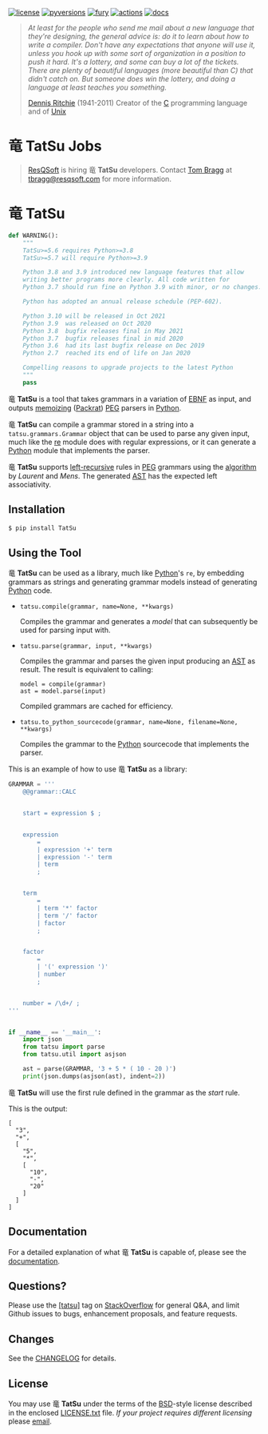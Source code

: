[![license](https://img.shields.io/badge/license-BSD-blue.svg)](https://raw.githubusercontent.com/neogeny/tatsu/master/LICENSE.txt) [![pyversions](https://img.shields.io/pypi/pyversions/tatsu.svg)](https://pypi.python.org/pypi/tatsu) [![fury](https://badge.fury.io/py/tatsu.svg)](https://badge.fury.io/py/TatSu) [![actions](https://github.com/neogeny/TatSu/workflows/test/badge.svg)](https://github.com/neogeny/TatSu/actions) [![docs](https://readthedocs.org/projects/tatsu/badge/?version=stable)](http://tatsu.readthedocs.io/en/stable/)

> *At least for the people who send me mail about a new language that they're designing, the general advice is: do it to learn about how to write a compiler. Don't have any expectations that anyone will use it, unless you hook up with some sort of organization in a position to push it hard. It's a lottery, and some can buy a lot of the tickets. There are plenty of beautiful languages (more beautiful than C) that didn't catch on. But someone does win the lottery, and doing a language at least teaches you something.*
>
> [Dennis Ritchie](http://en.wikipedia.org/wiki/Dennis_Ritchie) (1941-2011) Creator of the [C](http://en.wikipedia.org/wiki/C_language) programming language and of [Unix](http://en.wikipedia.org/wiki/Unix)

# 竜 **TatSu** Jobs

> [ResQSoft](https://www.resqsoft.com) is hiring 竜 **TatSu** developers. Contact [Tom Bragg](mailto:tbragg@resqsoft.com) at <tbragg@resqsoft.com> for more information.

# 竜 **TatSu**

``` python
def WARNING():
    """
    TatSu>=5.6 requires Python>=3.8
    TatSu>=5.7 will require Python>=3.9

    Python 3.8 and 3.9 introduced new language features that allow
    writing better programs more clearly. All code written for
    Python 3.7 should run fine on Python 3.9 with minor, or no changes.

    Python has adopted an annual release schedule (PEP-602).

    Python 3.10 will be released in Oct 2021
    Python 3.9  was released on Oct 2020
    Python 3.8  bugfix releases final in May 2021
    Python 3.7  bugfix releases final in mid 2020
    Python 3.6  had its last bugfix release on Dec 2019
    Python 2.7  reached its end of life on Jan 2020

    Compelling reasons to upgrade projects to the latest Python
    """
    pass
```

竜 **TatSu** is a tool that takes grammars in a variation of [EBNF](http://en.wikipedia.org/wiki/Ebnf) as input, and outputs [memoizing](http://en.wikipedia.org/wiki/Memoization) ([Packrat](http://bford.info/packrat/)) [PEG](http://en.wikipedia.org/wiki/Parsing_expression_grammar) parsers in [Python](http://python.org).

竜 **TatSu** can compile a grammar stored in a string into a `tatsu.grammars.Grammar` object that can be used to parse any given input, much like the [re](https://docs.python.org/3.7/library/re.html) module does with regular expressions, or it can generate a [Python](http://python.org) module that implements the parser.

竜 **TatSu** supports [left-recursive](https://en.wikipedia.org/wiki/Left_recursion) rules in [PEG](http://en.wikipedia.org/wiki/Parsing_expression_grammar) grammars using the [algorithm](http://norswap.com/pubs/sle2016.pdf) by *Laurent* and *Mens*. The generated [AST](http://en.wikipedia.org/wiki/Abstract_syntax_tree) has the expected left associativity.

## Installation

``` bash
$ pip install TatSu
```

## Using the Tool

竜 **TatSu** can be used as a library, much like [Python](http://python.org)'s `re`, by embedding grammars as strings and generating grammar models instead of generating [Python](http://python.org) code.

-   `tatsu.compile(grammar, name=None, **kwargs)`

    Compiles the grammar and generates a *model* that can subsequently be used for parsing input with.

-   `tatsu.parse(grammar, input, **kwargs)`

    Compiles the grammar and parses the given input producing an [AST](http://en.wikipedia.org/wiki/Abstract_syntax_tree) as result. The result is equivalent to calling:

        model = compile(grammar)
        ast = model.parse(input)

    Compiled grammars are cached for efficiency.

-   `tatsu.to_python_sourcecode(grammar, name=None, filename=None, **kwargs)`

    Compiles the grammar to the [Python](http://python.org) sourcecode that implements the parser.

This is an example of how to use 竜 **TatSu** as a library:

``` python
GRAMMAR = '''
    @@grammar::CALC


    start = expression $ ;


    expression
        =
        | expression '+' term
        | expression '-' term
        | term
        ;


    term
        =
        | term '*' factor
        | term '/' factor
        | factor
        ;


    factor
        =
        | '(' expression ')'
        | number
        ;


    number = /\d+/ ;
'''


if __name__ == '__main__':
    import json
    from tatsu import parse
    from tatsu.util import asjson

    ast = parse(GRAMMAR, '3 + 5 * ( 10 - 20 )')
    print(json.dumps(asjson(ast), indent=2))
```

竜 **TatSu** will use the first rule defined in the grammar as the *start* rule.

This is the output:

``` console
[
  "3",
  "+",
  [
    "5",
    "*",
    [
      "10",
      "-",
      "20"
    ]
  ]
]
```

## Documentation

For a detailed explanation of what 竜 **TatSu** is capable of, please see the [documentation](http://tatsu.readthedocs.io/).

## Questions?

Please use the [\[tatsu\]](https://stackoverflow.com/tags/tatsu/info) tag on [StackOverflow](http://stackoverflow.com/tags/tatsu/info) for general Q&A, and limit Github issues to bugs, enhancement proposals, and feature requests.

## Changes

See the [CHANGELOG](https://github.com/neogeny/TatSu/releases) for details.

## License

You may use 竜 **TatSu** under the terms of the [BSD](http://en.wikipedia.org/wiki/BSD_licenses#2-clause_license_.28.22Simplified_BSD_License.22_or_.22FreeBSD_License.22.29)-style license described in the enclosed [LICENSE.txt](LICENSE.txt) file. *If your project requires different licensing* please [email](mailto:apalala@gmail.com).
